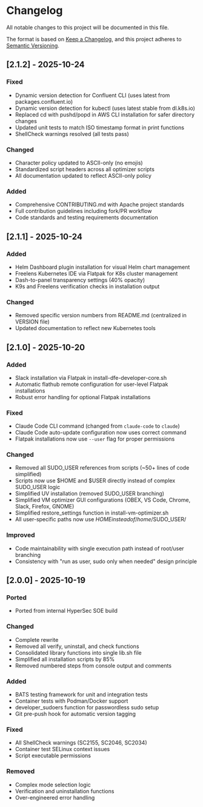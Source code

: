 # Changelog

All notable changes to this project will be documented in this file.

The format is based on [Keep a Changelog](https://keepachangelog.com/en/1.0.0/),
and this project adheres to [Semantic Versioning](https://semver.org/spec/v2.0.0.html).

## [2.1.2] - 2025-10-24

### Fixed
- Dynamic version detection for Confluent CLI (uses latest from packages.confluent.io)
- Dynamic version detection for kubectl (uses latest stable from dl.k8s.io)
- Replaced cd with pushd/popd in AWS CLI installation for safer directory changes
- Updated unit tests to match ISO timestamp format in print functions
- ShellCheck warnings resolved (all tests pass)

### Changed
- Character policy updated to ASCII-only (no emojis)
- Standardized script headers across all optimizer scripts
- All documentation updated to reflect ASCII-only policy

### Added
- Comprehensive CONTRIBUTING.md with Apache project standards
- Full contribution guidelines including fork/PR workflow
- Code standards and testing requirements documentation

## [2.1.1] - 2025-10-24

### Added
- Helm Dashboard plugin installation for visual Helm chart management
- Freelens Kubernetes IDE via Flatpak for K8s cluster management
- Dash-to-panel transparency settings (40% opacity)
- K9s and Freelens verification checks in installation output

### Changed
- Removed specific version numbers from README.md (centralized in VERSION file)
- Updated documentation to reflect new Kubernetes tools

## [2.1.0] - 2025-10-20

### Added
- Slack installation via Flatpak in install-dfe-developer-core.sh
- Automatic flathub remote configuration for user-level Flatpak installations
- Robust error handling for optional Flatpak installations

### Fixed
- Claude Code CLI command (changed from `claude-code` to `claude`)
- Claude Code auto-update configuration now uses correct command
- Flatpak installations now use `--user` flag for proper permissions

### Changed
- Removed all SUDO_USER references from scripts (~50+ lines of code simplified)
- Scripts now use $HOME and $USER directly instead of complex SUDO_USER logic
- Simplified UV installation (removed SUDO_USER branching)
- Simplified VM optimizer GUI configurations (OBEX, VS Code, Chrome, Slack, Firefox, GNOME)
- Simplified restore_settings function in install-vm-optimizer.sh
- All user-specific paths now use $HOME instead of /home/$SUDO_USER/

### Improved
- Code maintainability with single execution path instead of root/user branching
- Consistency with "run as user, sudo only when needed" design principle

## [2.0.0] - 2025-10-19

### Ported
- Ported from internal HyperSec SOE build

### Changed
- Complete rewrite 
- Removed all verify, uninstall, and check functions
- Consolidated library functions into single lib.sh file
- Simplified all installation scripts by 85%  
- Removed numbered steps from console output and comments  

### Added
- BATS testing framework for unit and integration tests
- Container tests with Podman/Docker support
- developer_sudoers function for passwordless sudo setup
- Git pre-push hook for automatic version tagging

### Fixed
- All ShellCheck warnings (SC2155, SC2046, SC2034)
- Container test SELinux context issues
- Script executable permissions

### Removed
- Complex mode selection logic
- Verification and uninstallation functions
- Over-engineered error handling
